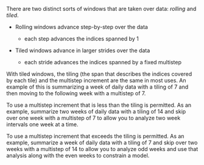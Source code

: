 There are two distinct sorts of windows that are taken over data: _rolling_ and _tiled_.  

- Rolling windows advance step-by-step over the data

   - each step advances the indices spanned by 1

- Tiled windows advance in larger strides over the data

   - each stride advances the indices spanned by a fixed multistep

With tiled windows, the tiling (the span that describes the indices covered by each tile) and the multistep increment are the same in most uses. An example of this is summarizing a week of daily data with a tiling of 7 and then moving to the following week with a multistep of 7.

To use a multistep increment that is less than the tiling is permitted. As an example, summarize two weeks of daily data with a tiling of 14 and skip over one week with a multistep of 7 to allow you to analyze two week intervals one week at a time.

To use a multistep increment that exceeds the tiling is permitted. As an example, summarize a week of daily data with a tiling of 7 and skip over two weeks with a multistep of 14 to allow you to analyze odd weeks and use that analysis along with the even weeks to constrain a model.

